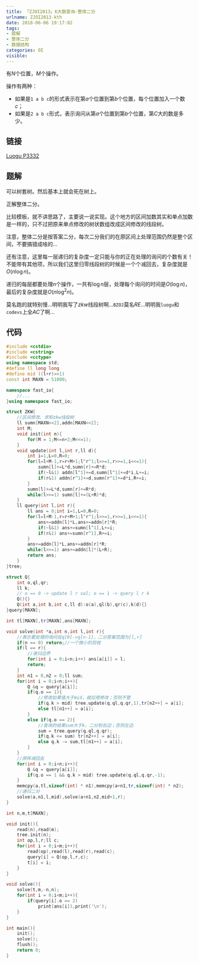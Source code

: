 ```yaml
---
title: 「ZJOI2013」K大数查询-整体二分
urlname: ZJOI2013-kth
date: 2018-06-06 19:17:02
tags:
- 题解
- 整体二分
- 数据结构
categories: OI
visible:
---
```


有$N$个位置，$M$个操作。

操作有两种：
+ 如果是`1 a b c`的形式表示在第$a$个位置到第$b$个位置，每个位置加入一个数$c$；
+ 如果是`2 a b c`形式，表示询问从第$a$个位置到第$b$个位置，第$C$大的数是多少。

<!-- more -->

## 链接

[Luogu P3332](https://www.luogu.org/problemnew/show/P3332)

## 题解

可以树套树。然后基本上就会死在树上。

正解整体二分。

比较模板，就不讲思路了，主要说一说实现。这个地方的区间加数其实和单点加数是一样的，只不过把原来单点修改的树状数组改成区间修改的线段树。

注意，整体二分是按答案二分，每次二分我们的在原区间上处理范围仍然是整个区间，不要搞错成啥的...

还有注意，这里每一层递归的复杂度一定只能与你的正在处理的询问的个数有关！不能带有其他项，所以我们这里归零线段树的时候是一个个减回去，复杂度就是$O(n \log {n})$。

递归的每层都要处理$n$个操作，一共有$\log n$层，处理每个询问的时间是$O(\log n)$，最后的复杂度就是$O(n \log ^{2} {n})$。

莫名跑的就特别慢...明明我写了$zkw$线段树啊...`BZOJ`莫名$RE$...明明我`luogu`和`codevs`上全$AC$了啊...

## 代码


```cpp
#include <cstdio>
#include <cstring>
#include <cctype>
using namespace std;
#define ll long long
#define mid ((l+r)>>1)
const int MAXN = 51000;

namespace fast_io{
    //...
}using namespace fast_io;

struct ZKW{
    //区间修改、求和zkw线段树
    ll sumn[MAXN<<2],addn[MAXN<<2];
    int M;
    void init(int n){
        for(M = 1;M<=n+2;M<<=1);
    }
    void update(int l,int r,ll d){
        int i=1,L=0,R=0;
        for(l=l+M-1,r=r+M+1;l^r^1;l>>=1,r>>=1,i<<=1){
            sumn[l]+=L*d,sumn[r]+=R*d;
            if(~l&1) addn[l^1]+=d,sumn[l^1]+=d*i,L+=i;
            if(r&1) addn[r^1]+=d,sumn[r^1]+=d*i,R+=i;
        }
        sumn[l]+=L*d,sumn[r]+=R*d;
        while(l>>=1) sumn[l]+=(L+R)*d;
    }
    ll query(int l,int r){
        ll ans = 0;int i=1,L=0,R=0;
        for(l=l+M-1,r=r+M+1;l^r^1;l>>=1,r>>=1,i<<=1){
            ans+=addn[l]*L,ans+=addn[r]*R;
            if(~l&1) ans+=sumn[l^1],L+=i;
            if(r&1) ans+=sumn[r^1],R+=i;
        }
        ans+=addn[l]*L,ans+=addn[r]*R;
        while(l>>=1) ans+=addn[l]*(L+R);
        return ans;
    }
}tree;

struct Q{
    int o,ql,qr;
    ll k;
    // o == 0 -> update l r val; o == 1 -> query l r k
    Q(){}
    Q(int a,int b,int c,ll d):o(a),ql(b),qr(c),k(d){}
}query[MAXN];

int tl[MAXN],tr[MAXN],ans[MAXN];

void solve(int *a,int n,int l,int r){
    //表示要处理的询问在q[0]->q[n-1]，二分答案范围为[l,r]
    if(n == 0) return;//一个微小的剪枝
    if(l == r){
        //递归边界
        for(int i = 0;i<n;i++) ans[a[i]] = l;
        return;
    }
    int n1 = 0,n2 = 0;ll sum;
    for(int i = 0;i<n;i++){
        Q &q = query[a[i]];
        if(q.o == 1){
            //修改如果值大于mid，就应用修改；否则不管
            if(q.k > mid) tree.update(q.ql,q.qr,1),tr[n2++] = a[i];
            else tl[n1++] = a[i];
        }
        else if(q.o == 2){
            //查询的结果sum大于k，二分到右边；否则左边
            sum = tree.query(q.ql,q.qr);
            if(q.k <= sum) tr[n2++] = a[i];
            else q.k -= sum,tl[n1++] = a[i];
        }
    }
    //原样减回去
    for(int i = 0;i<n;i++){
        Q &q = query[a[i]];
        if(q.o == 1 && q.k > mid) tree.update(q.ql,q.qr,-1);
    }
    memcpy(a,tl,sizeof(int) * n1),memcpy(a+n1,tr,sizeof(int) * n2);
    //递归二分
    solve(a,n1,l,mid),solve(a+n1,n2,mid+1,r);
}

int n,m,t[MAXN];

void init(){
    read(n),read(m);
    tree.init(n);
    int op,l,r;ll c;
    for(int i = 0;i<m;i++){
        read(op),read(l),read(r),read(c);
        query[i] = Q(op,l,r,c);
        t[i] = i;
    }
}

void solve(){
    solve(t,m,-n,n);
    for(int i = 0;i<m;i++){
        if(query[i].o == 2)
            print(ans[i]),print('\n');
    }
}

int main(){
    init();
    solve();
    flush();
    return 0;
}
```

